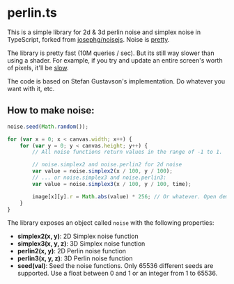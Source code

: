 # perlin.ts

This is a simple library for 2d & 3d perlin noise and simplex noise in
TypeScript, forked from [josephg/noisejs](https://github.com/josephg/noisejs). Noise is
[pretty](https://josephg.com/perlin/3/).

The library is pretty fast (10M queries / sec). But its still way slower than
using a shader. For example, if you try and update an entire screen's worth of
pixels, it'll be [slow](http://josephg.github.com/noisejs/demo3d.html).

The code is based on Stefan Gustavson's implementation. Do whatever you want
with it, etc.

## How to make noise:

```javascript
noise.seed(Math.random());

for (var x = 0; x < canvas.width; x++) {
	for (var y = 0; y < canvas.height; y++) {
		// All noise functions return values in the range of -1 to 1.

		// noise.simplex2 and noise.perlin2 for 2d noise
		var value = noise.simplex2(x / 100, y / 100);
		// ... or noise.simplex3 and noise.perlin3:
		var value = noise.simplex3(x / 100, y / 100, time);

		image[x][y].r = Math.abs(value) * 256; // Or whatever. Open demo.html to see it used with canvas.
	}
}
```

The library exposes an object called `noise` with the following properties:

- **simplex2(x, y)**: 2D Simplex noise function
- **simplex3(x, y, z)**: 3D Simplex noise function
- **perlin2(x, y)**: 2D Perlin noise function
- **perlin3(x, y, z)**: 3D Perlin noise function
- **seed(val)**: Seed the noise functions. Only 65536 different seeds are supported. Use a float between 0 and 1 or an integer from 1 to 65536.
